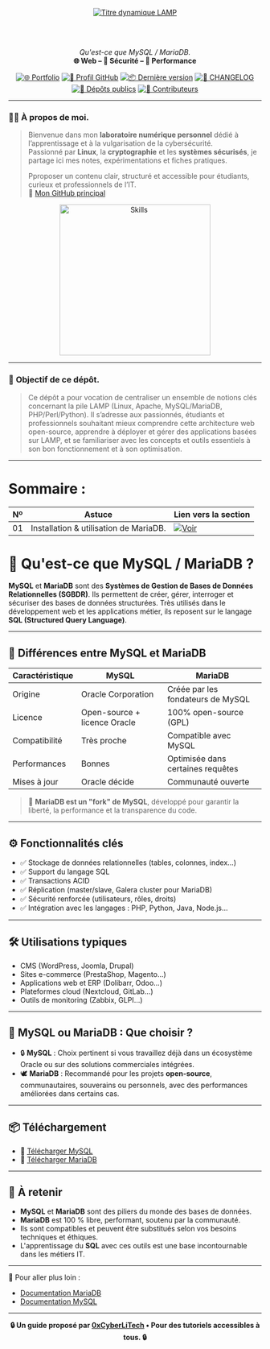 <div align="center">

  <br></br>
  
  <a href="https://github.com/0xCyberLiTech">
    <img src="https://readme-typing-svg.herokuapp.com?font=JetBrains+Mono&size=50&duration=6000&pause=1000000000&color=FF0048&center=true&vCenter=true&width=1100&lines=%3ELAMP_" alt="Titre dynamique LAMP" />
  </a>
  
  <br></br>

  <p align="center">
    <em>Qu'est-ce que MySQL / MariaDB.</em><br>
    <b>🌐 Web – 🔐 Sécurité – 🚀 Performance</b>
  </p>

  [![🌐 Portfolio](https://img.shields.io/badge/Portfolio-0xCyberLiTech-181717?logo=github&style=flat-square)](https://0xcyberlitech.github.io/)
  [![🔗 Profil GitHub](https://img.shields.io/badge/Profil-GitHub-181717?logo=github&style=flat-square)](https://github.com/0xCyberLiTech)
  [![📦 Dernière version](https://img.shields.io/github/v/release/0xCyberLiTech/Apache2?label=version&style=flat-square&color=blue)](https://github.com/0xCyberLiTech/Apache2/releases/latest)
  [![📄 CHANGELOG](https://img.shields.io/badge/📄%20Changelog-Apache2-blue?style=flat-square)](https://github.com/0xCyberLiTech/Apache2/blob/main/CHANGELOG.md)
  [![📂 Dépôts publics](https://img.shields.io/badge/Dépôts-publics-blue?style=flat-square)](https://github.com/0xCyberLiTech?tab=repositories)
  [![👥 Contributeurs](https://img.shields.io/badge/👥%20Contributeurs-cliquez%20ici-007ec6?style=flat-square)](https://github.com/0xCyberLiTech/Apache2/graphs/contributors)

</div>

---

### 👨‍💻 **À propos de moi.**

> Bienvenue dans mon **laboratoire numérique personnel** dédié à l’apprentissage et à la vulgarisation de la cybersécurité.  
> Passionné par **Linux**, la **cryptographie** et les **systèmes sécurisés**, je partage ici mes notes, expérimentations et fiches pratiques.  
>  
> Pproposer un contenu clair, structuré et accessible pour étudiants, curieux et professionnels de l’IT.  
> 🔗 [Mon GitHub principal](https://github.com/0xCyberLiTech)

<p align="center">
  <a href="https://github.com/0xCyberLiTech" target="_blank" rel="noopener">
    <img src="https://skillicons.dev/icons?i=linux,debian,bash,docker,nginx,git,vim" alt="Skills" alt="Logo techno" width="300">
  </a>
</p>

---

### 🎯 **Objectif de ce dépôt.**

> Ce dépôt a pour vocation de centraliser un ensemble de notions clés concernant la pile LAMP (Linux, Apache, MySQL/MariaDB, PHP/Perl/Python). Il s’adresse aux passionnés, étudiants et professionnels souhaitant
> mieux comprendre cette architecture web open-source, apprendre à déployer et gérer des applications basées sur LAMP, et se familiariser avec les concepts et outils essentiels à son bon fonctionnement et à son
> optimisation.
---

# Sommaire :

| Nº  | Astuce                              | Lien vers la section                                                  |
|-----|-------------------------------------|-----------------------------------------------------------------------|
| 01  |  Installation & utilisation de MariaDB.             | [![Voir](https://img.shields.io/badge/Voir-01-blue)](https://github.com/0xCyberLiTech/MySQL/blob/main/MySQL-Installation-utilisation.md) |

# 🐬 Qu'est-ce que MySQL / MariaDB ?

**MySQL** et **MariaDB** sont des **Systèmes de Gestion de Bases de Données Relationnelles (SGBDR)**. Ils permettent de créer, gérer, interroger et sécuriser des bases de données structurées. Très utilisés dans le développement web et les applications métier, ils reposent sur le langage **SQL (Structured Query Language)**.

---

## 🧬 Différences entre MySQL et MariaDB

| Caractéristique       | MySQL                           | MariaDB                          |
|-----------------------|----------------------------------|----------------------------------|
| Origine               | Oracle Corporation              | Créée par les fondateurs de MySQL |
| Licence               | Open-source + licence Oracle    | 100% open-source (GPL)           |
| Compatibilité         | Très proche                     | Compatible avec MySQL            |
| Performances          | Bonnes                          | Optimisée dans certaines requêtes|
| Mises à jour          | Oracle décide                   | Communauté ouverte               |

> 📝 **MariaDB est un "fork" de MySQL**, développé pour garantir la liberté, la performance et la transparence du code.

---

## ⚙️ Fonctionnalités clés

- ✅ Stockage de données relationnelles (tables, colonnes, index…)
- ✅ Support du langage SQL
- ✅ Transactions ACID
- ✅ Réplication (master/slave, Galera cluster pour MariaDB)
- ✅ Sécurité renforcée (utilisateurs, rôles, droits)
- ✅ Intégration avec les langages : PHP, Python, Java, Node.js…

---

## 🛠️ Utilisations typiques

- CMS (WordPress, Joomla, Drupal)
- Sites e-commerce (PrestaShop, Magento…)
- Applications web et ERP (Dolibarr, Odoo…)
- Plateformes cloud (Nextcloud, GitLab…)
- Outils de monitoring (Zabbix, GLPI…)

---

## 🐬 MySQL ou MariaDB : Que choisir ?

- 🔒 **MySQL** : Choix pertinent si vous travaillez déjà dans un écosystème Oracle ou sur des solutions commerciales intégrées.
- 🕊️ **MariaDB** : Recommandé pour les projets **open-source**, communautaires, souverains ou personnels, avec des performances améliorées dans certains cas.

---

## 📦 Téléchargement

- 🔗 [Télécharger MySQL](https://dev.mysql.com/downloads/)
- 🔗 [Télécharger MariaDB](https://mariadb.org/download/)

---

## 🧠 À retenir

- **MySQL** et **MariaDB** sont des piliers du monde des bases de données.
- **MariaDB** est 100 % libre, performant, soutenu par la communauté.
- Ils sont compatibles et peuvent être substitués selon vos besoins techniques et éthiques.
- L'apprentissage du **SQL** avec ces outils est une base incontournable dans les métiers IT.

---

📘 Pour aller plus loin :
- [Documentation MariaDB](https://mariadb.com/kb/en/documentation/)
- [Documentation MySQL](https://dev.mysql.com/doc/)

---

<p align="center">
  <b>🔒 Un guide proposé par <a href="https://github.com/0xCyberLiTech">0xCyberLiTech</a> • Pour des tutoriels accessibles à tous. 🔒</b>
</p>

<a name="balise-01"></a>

